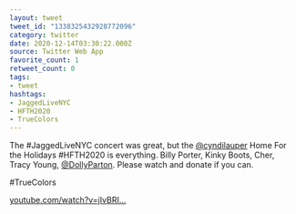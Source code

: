```yaml
---
layout: tweet
tweet_id: "1338325432928772096"
category: twitter
date: 2020-12-14T03:30:22.000Z
source: Twitter Web App
favorite_count: 1
retweet_count: 0
tags:
- tweet
hashtags:
- JaggedLiveNYC
- HFTH2020
- TrueColors
---
```


The #JaggedLiveNYC concert was great, but the [@cyndilauper](https://twitter.com/@cyndilauper) Home For the Holidays #HFTH2020 is everything. Billy Porter, Kinky Boots, Cher, Tracy Young, [@DollyParton](https://twitter.com/@DollyParton). Please watch and donate if you can.

#TrueColors

[youtube.com/watch?v=jIvBRI…](https://www.youtube.com/watch?v=jIvBRImvg4A)
